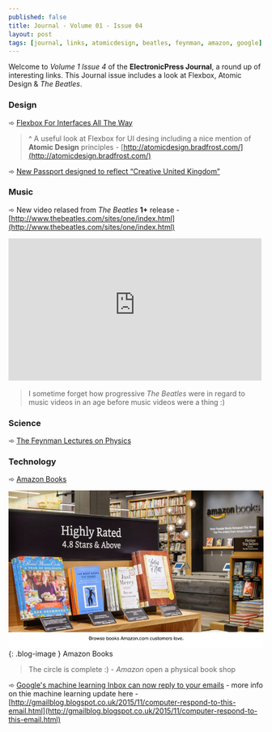 ```yaml
---
published: false
title: Journal - Volume 01 - Issue 04
layout: post
tags: [journal, links, atomicdesign, beatles, feynman, amazon, google]
---
```

Welcome to _Volume 1 Issue 4_ of the **ElectronicPress Journal**, a round up of interesting links. This Journal issue includes a look at Flexbox, Atomic Design & _The Beatles_.

### Design

➾ [Flexbox For Interfaces All The Way](http://www.smashingmagazine.com/2015/11/flexbox-interfaces-tracks-case-study/)

> ^ A useful look at Flexbox for UI desing including a nice mention of **Atomic Design** principles - [http://atomicdesign.bradfrost.com/](http://atomicdesign.bradfrost.com/)

➾ [New Passport designed to reflect “Creative United Kingdom”](http://www.designweek.co.uk/new-passport-designed-to-reflect-creative-united-kingdom/)

### Music

➾ New video relased from _The Beatles_ **1+** release - [http://www.thebeatles.com/sites/one/index.html](http://www.thebeatles.com/sites/one/index.html)

<iframe width="500" height="281" src="https://www.youtube-nocookie.com/embed/S-rB0pHI9fU?rel=0" frameborder="0" allowfullscreen></iframe>

> I sometime forget how progressive _The Beatles_ were in regard to music videos in an age before music videos were a thing :)

### Science

➾ [The Feynman Lectures on Physics](http://feynmanlectures.caltech.edu/index.html)

### Technology

➾ [Amazon Books](http://www.amazon.com/gp/browse.html/ref=pe_2270130_154133930_pe_button/?tag=skim1x149953-20&node=13270229011)

![Amazon Books](https://raw.githubusercontent.com/whitingx/whitingx.github.io/master/_posts/images/amazon-bookshop.jpg "Amazon Books"){: .blog-image }
<span class="blog-image-caption">Amazon Books</span>

> The circle is complete :) - _Amazon_ open a physical book shop

➾ [Google's machine learning Inbox can now reply to your emails](http://www.wired.co.uk/news/archive/2015-11/03/google-smart-reply-machine-learning-email) - more info on thie machine learning update here - [http://gmailblog.blogspot.co.uk/2015/11/computer-respond-to-this-email.html](http://gmailblog.blogspot.co.uk/2015/11/computer-respond-to-this-email.html)